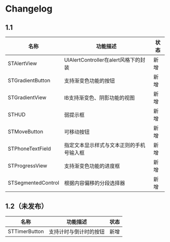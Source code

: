 
# Changelog

## 1.1


| 名称 | 功能描述 | 状态 |
| --- | --- | --- |
| STAlertView | UIAlertController在alert风格下的封装 | 新增 |
| STGradientButton | 支持渐变色功能的按钮 | 新增 |
| STGradientView | IB支持渐变色、阴影功能的视图 | 新增 |
| STHUD | 弱提示框 | 新增 |
| STMoveButton | 可移动按钮 | 新增 |
| STPhoneTextField | 指定文本显示样式与文本正则的手机号输入框 | 新增 |
| STProgressView | 支持渐变色功能的进度框 | 新增 |
| STSegmentedControl | 根据内容偏移的分段选择器 | 新增 |

## 1.2（未发布）

| 名称 | 功能描述 | 状态 |
| --- | --- | --- |
| STTimerButton | 支持计时与倒计时的按钮 | 新增 |
